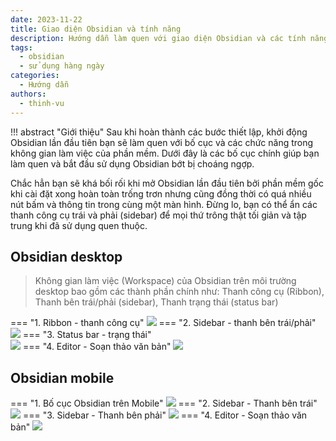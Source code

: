 ```yaml
---
date: 2023-11-22
title: Giao diện Obsidian và tính năng
description: Hướng dẫn làm quen với giao diện Obsidian và các tính năng thiết yếu.
tags:
  - obsidian
  - sử dụng hàng ngày
categories:
  - Hướng dẫn
authors:
  - thinh-vu
---
```


!!! abstract "Giới thiệu"
	Sau khi hoàn thành các bước thiết lập, khởi động Obsidian lần đầu tiên bạn sẽ làm quen với bố cục và các chức năng trong không gian làm việc của phần mềm. Dưới đây là các bố cục chính giúp bạn làm quen và bắt đầu sử dụng Obsidian bớt bị choáng ngợp. 

Chắc hẳn bạn sẽ khá bối rối khi mở Obsidian lần đầu tiên bởi phần mềm gốc khi cài đặt xong hoàn toàn trống trơn nhưng cũng đồng thời có quá nhiều nút bấm và thông tin trong cùng một màn hình. Đừng lo, bạn có thể ẩn các thanh công cụ trái và phải (sidebar) để mọi thứ trông thật tối giản và tập trung khi đã sử dụng quen thuộc.

## Obsidian desktop
> Không gian làm việc (Workspace) của Obsidian trên môi trường desktop bao gồm các thành phần chính như: Thanh công cụ (Ribbon), Thanh bên trái/phải (sidebar), Thanh trạng thái (status bar)

=== "1. Ribbon - thanh công cụ"
	![](../../assets/images/obsidian-ribbon-thanh-cong-cu.png)
=== "2. Sidebar - thanh bên trái/phải"
	![](../../assets/images/obsidian-sidebar-thanh-ben-trai-phai.png)
=== "3. Status bar - trạng thái"	
	![](../../assets/images/obsidian-status-bar-thanh-trang-thai.png)
=== "4. Editor - Soạn thảo văn bản"
	![](../../assets/images/obsidian-text-editor-zone-soan-thao-van-ban-tren-desktop.png)
## Obsidian mobile

=== "1. Bố cục Obsidian trên Mobile"
	![](../../assets/images/bo-cuc-obsidian-modbile-tren-mobile.png)
=== "2. Sidebar - Thanh bên trái"
	![](../../assets/images/obsidian-sidebar-ben-trai-mobile.png)
=== "3. Sidebar - Thanh bên phải"
	![](../../assets/images/giao-dien-obsidian-thanh-sidebar-phai-mobile.png)
=== "4. Editor - Soạn thảo văn bản"
	![](../../assets/images/obsidian-text-editor-zone-soan-thao-van-ban-tren-mobile.png)